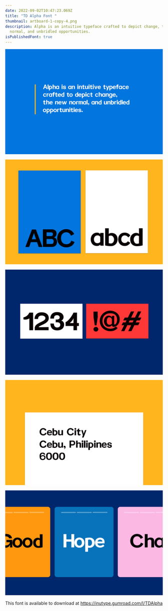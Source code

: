 ```yaml
---
date: 2022-09-02T10:47:23.069Z
title: "TD Alpha Font "
thumbnail: artboard-1-copy-4.png
description: Alpha is an intuitive typeface crafted to depict change, the new
  normal, and unbridled opportunities.
isPublishedFont: true
---
```

![](artboard-1-copy.png)

![](artboard-1-copy-2.png)

![](artboard-1-copy-3.png)

![](artboard-2.png)

![](artboard-1-copy-5.png)

This font is available to download at https://inutype.gumroad.com/l/TDAlpha